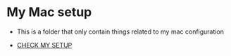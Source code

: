 # My Mac setup

* This is a folder that only contain things related to my mac configuration

   
* [CHECK MY SETUP](https://github.com/fcarvalhopacheco/HOW2/blob/master/1.macos_catalina_setup/myOSsetup.md)
